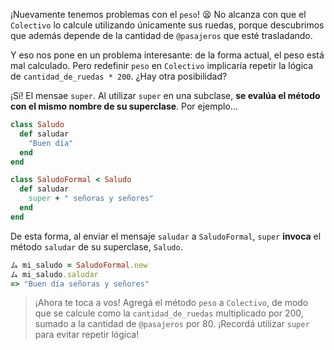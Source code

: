 ¡Nuevamente tenemos problemas con el `peso`! :tired_face: No alcanza con que el `Colectivo` lo calcule utilizando únicamente sus ruedas, porque descubrimos que además depende de la cantidad de `@pasajeros` que esté trasladando.

Y eso nos pone en un problema interesante: de la forma actual, el peso está mal calculado. Pero redefinir `peso` en `Colectivo` implicaría repetir la lógica de `cantidad_de_ruedas * 200`. ¿Hay otra posibilidad?

¡Sí! El mensae `super`. Al utilizar `super` en una subclase, **se evalúa el método con el mismo nombre de su superclase**. Por ejemplo...

```ruby
class Saludo
  def saludar
    "Buen día"
  end
end

class SaludoFormal < Saludo
  def saludar
    super + " señoras y señores"
  end
end
```

De esta forma, al enviar el mensaje `saludar` a `SaludoFormal`, `super` **invoca** el método `saludar` de su superclase, `Saludo`.

```ruby
ム mi_saludo = SaludoFormal.new
ム mi_saludo.saludar
=> "Buen día señoras y señores"
```

> ¡Ahora te toca a vos! Agregá el método `peso` a `Colectivo`, de modo que se calcule como la `cantidad_de_ruedas` multiplicado por 200, sumado a la cantidad de `@pasajeros` por 80. ¡Recordá utilizar `super` para evitar repetir lógica!